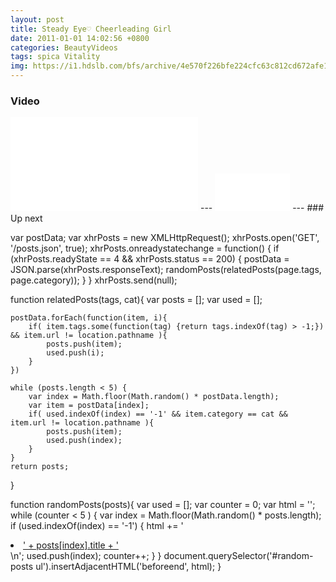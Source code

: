 ```yaml
---
layout: post
title: Steady Eye♡ Cheerleading Girl
date: 2011-01-01 14:02:56 +0800
categories: BeautyVideos
tags: spica Vitality
img: https://i1.hdslb.com/bfs/archive/4e570f226bfe224cfc63c812cd672afe1107d793.jpg
---
```

<script data-cfasync='false' type='text/javascript' src='//p354631.clksite.com/adServe/banners?tid=354631_693981_0'></script>

### Video
<iframe src="//player.bilibili.com/player.html?aid=8120511&cid=13352637&page=1" scrolling="no" border="0" frameborder="no" framespacing="0" allowfullscreen="true"> </iframe>
---
<iframe data-aa="1189499" src="//ad.a-ads.com/1189499?size=120x60" scrolling="no" style="width:120px; height:60px; border:0px; padding:0; overflow:hidden" allowtransparency="true"></iframe>
---
### Up next

var postData;
var xhrPosts = new XMLHttpRequest();
xhrPosts.open('GET', '/posts.json', true);
xhrPosts.onreadystatechange = function() {
    if (xhrPosts.readyState == 4 && xhrPosts.status == 200) {
        postData = JSON.parse(xhrPosts.responseText);
        randomPosts(relatedPosts(page.tags, page.category));
    }
}
xhrPosts.send(null);


function relatedPosts(tags, cat){
    var posts = [];
    var used = [];

    postData.forEach(function(item, i){
        if( item.tags.some(function(tag) {return tags.indexOf(tag) > -1;}) && item.url != location.pathname ){
            posts.push(item);
            used.push(i);
        }
    })

    while (posts.length < 5) {
        var index = Math.floor(Math.random() * postData.length);
        var item = postData[index];
        if( used.indexOf(index) == '-1' && item.category == cat && item.url != location.pathname ){
            posts.push(item);
            used.push(index);
        }
    }
    return posts;
}


function randomPosts(posts){
    var used = [];
    var counter = 0;
    var html = '';
    while (counter < 5 ) {
        var index = Math.floor(Math.random() * posts.length);
        if (used.indexOf(index) == '-1') {
            html += '<li class="post-extend-item"><a class="post-extend-link" href="' + posts[index].url + '" title="' + posts[index].title + '">' + posts[index].title + '</a></li>\n';
            used.push(index);
            counter++;
        }
    }
    document.querySelector('#random-posts ul').insertAdjacentHTML('beforeend', html);
}
